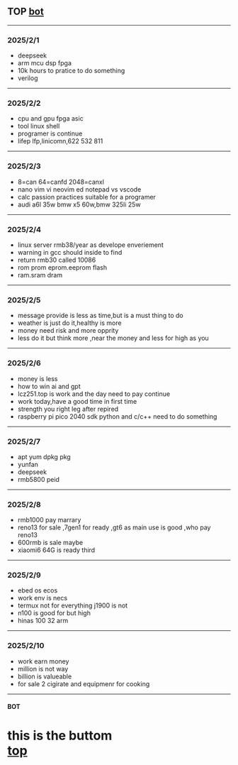 ## TOP [bot](#bot)
---
### 2025/2/1
- deepseek  
- arm mcu dsp fpga
- 10k hours to pratice to do something
- verilog
---
### 2025/2/2
- cpu and gpu fpga asic 
- tool linux shell
- programer is continue
- lifep lfp,linicomn,622 532 811 
---
### 2025/2/3
- 8=can 64=canfd 2048=canxl
- nano vim vi neovim ed notepad vs vscode
- calc passion practices suitable for a programer
- audi a6l 35w bmw x5 60w,bmw 325li 25w
---
### 2025/2/4
- linux server rmb38/year as develope enveriement
- warning in gcc should inside to find
- return rmb30 called 10086
- rom prom eprom.eeprom flash
- ram.sram dram
---
### 2025/2/5
- message provide is less as time,but is a must thing to do
- weather is just do it,healthy is more
- money need risk and more opprity
- less do it but think more ,near the money and less for high as you
---
### 2025/2/6
- money is less
- how to win ai and gpt
- lcz251.top is work and the day need to pay continue
- work today,have a good time in first time
- strength you right leg after repired  
- raspberry pi pico 2040 sdk python and c/c++ need to do something
---
### 2025/2/7
- apt yum dpkg pkg
- yunfan
- deepseek
- rmb5800 peid
---
### 2025/2/8
- rmb1000 pay marrary
- reno13 for sale ,7gen1 for ready ,gt6 as main use is good ,who pay reno13
- 600rmb is sale maybe
- xiaomi6 64G is ready third 
---
### 2025/2/9
- ebed os ecos
- work env is necs
- termux not for everything j1900 is not
- n100 is good for but high
- hinas 100 32 arm
---
### 2025/2/10
- work earn money
- million is not way
- billion is valueable
- for sale 2 cigirate and equipmenr for cooking
---
#### BOT    
this is the buttom   
[top](#top)
=========
